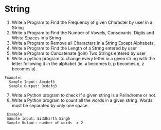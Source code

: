 # String

1) Write a Program to Find the Frequency of given Character by user in a String
2) Write a Program to Find the Number of Vowels, Consonants, Digits and White Spaces in a String
3) Write a Program to Remove all Characters in a String Except Alphabets.
4) Write a Program to Find the Length of a String entered by user
5) Write a Program to Concatenate (join) Two Strings entered by user
6) Write a python program to change every letter in a given string with the letter following it in the alphabet (ie. a becomes b, p becomes q, z becomes a).
```
Example:
  Sample Input: Abcdef3
  Sample Output: Bcdefg3
```
7) Write a Python program to check if a given string is a Palindrome or not.
8) Write a Python program to count all the words in a given string. Words must be separated by only one space.
```
 Example:
 Sample Input: Siddharth Singh
 Sample Output: number of words -> 2
```
